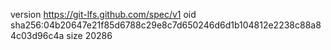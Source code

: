 version https://git-lfs.github.com/spec/v1
oid sha256:04b20647e21f85d6788c29e8c7d650246d6d1b104812e2238c88a84c03d96c4a
size 20286
